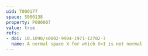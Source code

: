 ```yaml
---
uid: T000177
space: S000138
property: P000007
value: true
refs:
- doi: 10.1090/s0002-9904-1971-12702-7
  name: A normal space X for which X×I is not normal
---
```


